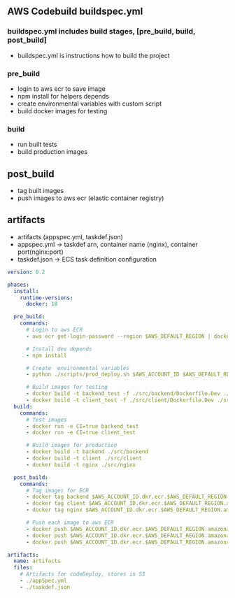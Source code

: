 ## AWS Codebuild buildspec.yml

### buildspec.yml includes build stages, [pre_build, build, post_build]
- buildspec.yml is instructions how to build the project 

### pre_build
- login to aws ecr to save image
- npm install for helpers depends
- create environmental variables with custom script
- build docker images for testing

### build
- run built tests
- build production images

## post_build
- tag built images
- push images to aws ecr (elastic container registry)

## artifacts
- artifacts (appspec.yml, taskdef.json)
- appspec.yml -> taskdef arn, container name (nginx), container port(nginx:port)
- taskdef.json -> ECS task definition configuration

```yml
version: 0.2

phases:
  install:
    runtime-versions:
      docker: 18

  pre_build:
    commands:
      # Login to aws ECR
      - aws ecr get-login-password --region $AWS_DEFAULT_REGION | docker login --username AWS --password-stdin $AWS_ACCOUNT_ID.dkr.ecr.$AWS_DEFAULT_REGION.amazonaws.com

      # Install dev depends
      - npm install

      # Create  environmental variables
      - python ./scripts/prod_deploy.sh $AWS_ACCOUNT_ID $AWS_DEFAULT_REGION

      # Build images for testing
      - docker build -t backend_test -f ./src/backend/Dockerfile.Dev ./src/backend
      - docker build -t client_test -f ./src/client/Dockerfile.Dev ./src/client
  build:
    commands:
      # Test images
      - docker run -e CI=true backend_test
      - docker run -e CI=true client_test

      # Build images for production
      - docker build -t backend ./src/backend
      - docker build -t client ./src/client
      - docker build -t nginx ./src/nginx

  post_build:
    commands:
      # Tag images for ECR
      - docker tag backend $AWS_ACCOUNT_ID.dkr.ecr.$AWS_DEFAULT_REGION.amazonaws.com/backend:latest
      - docker tag client $AWS_ACCOUNT_ID.dkr.ecr.$AWS_DEFAULT_REGION.amazonaws.com/client:latest
      - docker tag nginx $AWS_ACCOUNT_ID.dkr.ecr.$AWS_DEFAULT_REGION.amazonaws.com/nginx:latest

      # Push each image to aws ECR
      - docker push $AWS_ACCOUNT_ID.dkr.ecr.$AWS_DEFAULT_REGION.amazonaws.com/backend:latest
      - docker push $AWS_ACCOUNT_ID.dkr.ecr.$AWS_DEFAULT_REGION.amazonaws.com/client:latest
      - docker push $AWS_ACCOUNT_ID.dkr.ecr.$AWS_DEFAULT_REGION.amazonaws.com/nginx:latest

artifacts:
  name: artifacts
  files:
    # Artifacts for codeDeploy, stores in S3
    - ./appSpec.yml
    - ./taskdef.json
```
